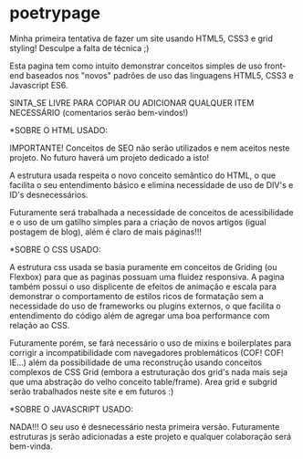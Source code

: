 # poetrypage
Minha primeira tentativa de fazer um site usando HTML5, CSS3 e grid styling! Desculpe a falta de técnica ;)

Esta pagina tem como intuito demonstrar conceitos simples de uso front-end baseados nos "novos" padrões de uso das linguagens HTML5, CSS3 e
Javascript ES6.

SINTA_SE LIVRE PARA COPIAR OU ADICIONAR QUALQUER ITEM NECESSÁRIO (comentarios serão bem-vindos!)

*SOBRE O HTML USADO:

IMPORTANTE! Conceitos de SEO não serão utilizados e nem aceitos neste projeto. No futuro haverá um projeto dedicado a isto!

  A estrutura usada respeita o novo conceito semântico do HTML, o que facilita o seu entendimento básico e elimina  necessidade de
  uso de DIV's e ID's desnecessários.
  
  Futuramente será trabalhada a necessidade de conceitos de acessibilidade e o uso de um gatilho simples para a criação de novos artigos 
  (igual postagem de blog), além é claro de mais páginas!!!

*SOBRE O CSS USADO:

  A estrutura css usada se basia puramente em conceitos de Griding (ou Flexbox) para que as paginas possuam uma fluidez responsiva. 
  A pagina também possui o uso displicente de efeitos de animação e escala para demonstrar o comportamento de estilos ricos de formatação 
  sem a necessidade do uso de frameworks ou plugins externos, o que facilita o entendimento do código além de agregar uma boa performance
  com relação ao CSS.
  
  Futuramente porém, se fará necessário o uso de mixins e boilerplates para corrigir a incompatibilidade com navegadores problemáticos 
  (COF! COF! IE...) além da possibilidade de uma reconstrução usando conceitos complexos de CSS Grid (embora a estruturação dos grid's nada
  mais seja que uma abstração do velho conceito table/frame). Area grid e subgrid serão trabalhados neste site e em futuros :)
  
*SOBRE O JAVASCRIPT USADO:

  NADA!!! O seu uso é desnecessário nesta primeira versão.
  Futuramente estruturas js serão adicionadas a este projeto e qualquer colaboração será bem-vinda.
  
  
  

